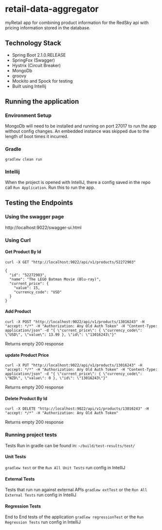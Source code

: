 # retail-data-aggregator
myRetail app for combining product information
for the RedSky api with pricing information stored in the database.

## Technology Stack
* Spring Boot 2.1.0.RELEASE
* SpringFox (Swagger)
* Hystrix (Circuit Breaker)
* MongoDb
* groovy
* Mockito and Spock for testing
* Built using Intellij

## Running the application
### Environment Setup
MongoDb will need to be installed and running on port 27017 to run the app
without config changes. An embedded instance was skipped due to the length of boot times it incurred.
 
### Gradle
`gradlew clean run`

### Intellij
When the project is opened with IntelliJ, there a config saved
in the repo call `Run Application`. Run this to run the app.


## Testing the Endpoints
### Using the swagger page
http://localhost:9022/swagger-ui.html

### Using Curl
#### Get Product By Id
`curl -X GET "http://localhost:9022/api/v1/products/52272903"`

```
{
  "id": "52272903",
  "name": "The LEGO Batman Movie (Blu-ray)",
  "current_price": {
    "value": 15,
    "currency_code": "USD"
  }
}
```

#### Add Product
`curl -X POST "http://localhost:9022/api/v1/products/13016243" -H "accept: */*" -H "Authorization: Any Old Auth Token" -H "Content-Type: application/json" -d "{ \"current_price\": { \"currency_code\": \"USD\", \"value\": 13.99 }, \"id\": \"13016243\"}"`

Returns empty 200 response

#### update Product Price
`curl -X PUT "http://localhost:9022/api/v1/products/13016243" -H "accept: */*" -H "Authorization: Any Old Auth Token" -H "Content-Type: application/json" -d "{ \"current_price\": { \"currency_code\": \"NZD\", \"value\": 0 }, \"id\": \"13016243\"}"`

Returns empty 200 response

#### Delete Product By Id
`curl -X DELETE "http://localhost:9022/api/v1/products/13016243" -H "accept: */*" -H "Authorization: Any Old Auth Token"`

Returns empty 200 response

### Running project tests
Tests Run in gradle can be found in:
`~/build/test-results/test/` 
#### Unit Tests
`gradlew test` or the `Run All Unit Tests` run config in IntelliJ

#### External Tests
Tests that run run against external APIs
`gradlew extTest` or the `Run All External Tests` run config in IntelliJ

#### Regression Tests
End to End tests of the application
`gradlew regressionTest` or the `Run Regression Tests` run config in IntelliJ
